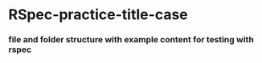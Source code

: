 # RSpec-practice-title-case

### file and folder structure with example content for testing with rspec
